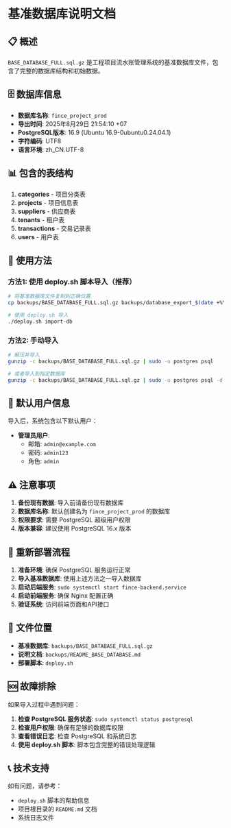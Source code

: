 # 基准数据库说明文档

## 📋 概述

`BASE_DATABASE_FULL.sql.gz` 是工程项目流水账管理系统的基准数据库文件，包含了完整的数据库结构和初始数据。

## 🗄️ 数据库信息

- **数据库名称**: `fince_project_prod`
- **导出时间**: 2025年8月29日 21:54:10 +07
- **PostgreSQL版本**: 16.9 (Ubuntu 16.9-0ubuntu0.24.04.1)
- **字符编码**: UTF8
- **语言环境**: zh_CN.UTF-8

## 📊 包含的表结构

1. **categories** - 项目分类表
2. **projects** - 项目信息表
3. **suppliers** - 供应商表
4. **tenants** - 租户表
5. **transactions** - 交易记录表
6. **users** - 用户表

## 🔧 使用方法

### 方法1: 使用 deploy.sh 脚本导入（推荐）

```bash
# 将基准数据库文件复制到正确位置
cp backups/BASE_DATABASE_FULL.sql.gz backups/database_export_$(date +%Y%m%d_%H%M%S).sql.gz

# 使用 deploy.sh 导入
./deploy.sh import-db
```

### 方法2: 手动导入

```bash
# 解压并导入
gunzip -c backups/BASE_DATABASE_FULL.sql.gz | sudo -u postgres psql

# 或者导入到指定数据库
gunzip -c backups/BASE_DATABASE_FULL.sql.gz | sudo -u postgres psql -d 目标数据库名
```

## 📱 默认用户信息

导入后，系统包含以下默认用户：

- **管理员用户**:
  - 邮箱: `admin@example.com`
  - 密码: `admin123`
  - 角色: `admin`

## ⚠️ 注意事项

1. **备份现有数据**: 导入前请备份现有数据库
2. **数据库名称**: 默认创建名为 `fince_project_prod` 的数据库
3. **权限要求**: 需要 PostgreSQL 超级用户权限
4. **版本兼容**: 建议使用 PostgreSQL 16.x 版本

## 🔄 重新部署流程

1. **准备环境**: 确保 PostgreSQL 服务运行正常
2. **导入基准数据库**: 使用上述方法之一导入数据库
3. **启动后端服务**: `sudo systemctl start fince-backend.service`
4. **启动前端服务**: 确保 Nginx 配置正确
5. **验证系统**: 访问前端页面和API接口

## 📁 文件位置

- **基准数据库**: `backups/BASE_DATABASE_FULL.sql.gz`
- **说明文档**: `backups/README_BASE_DATABASE.md`
- **部署脚本**: `deploy.sh`

## 🆘 故障排除

如果导入过程中遇到问题：

1. **检查 PostgreSQL 服务状态**: `sudo systemctl status postgresql`
2. **检查用户权限**: 确保有足够的数据库权限
3. **查看错误日志**: 检查 PostgreSQL 和系统日志
4. **使用 deploy.sh 脚本**: 脚本包含完整的错误处理逻辑

## 📞 技术支持

如有问题，请参考：
- `deploy.sh` 脚本的帮助信息
- 项目根目录的 `README.md` 文档
- 系统日志文件
